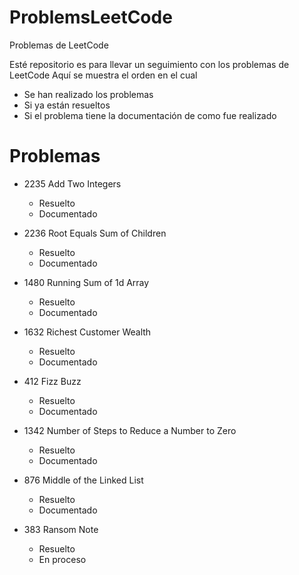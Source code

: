 # ProblemsLeetCode
Problemas de LeetCode

Esté repositorio es para llevar un seguimiento con los problemas de LeetCode
Aquí se muestra el orden en el cual
- Se han realizado los problemas
- Si ya están resueltos
- Si el problema tiene la documentación de como fue realizado
# Problemas

- 2235 Add Two Integers
    - Resuelto
    - Documentado

- 2236 Root Equals Sum of Children
    - Resuelto
    - Documentado

- 1480 Running Sum of 1d Array
    - Resuelto
    - Documentado

- 1632 Richest Customer Wealth
    - Resuelto
    - Documentado

- 412 Fizz Buzz
    - Resuelto
    - Documentado

- 1342 Number of Steps to Reduce a Number to Zero
    - Resuelto
    - Documentado

- 876 Middle of the Linked List
    - Resuelto
    - Documentado

- 383 Ransom Note
    - Resuelto
    - En proceso

